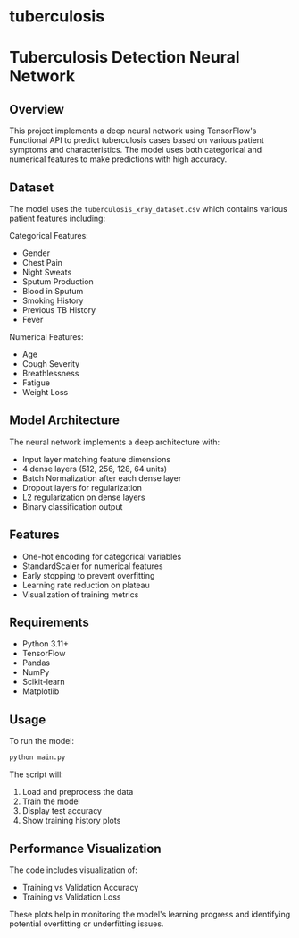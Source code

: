 # tuberculosis
# Tuberculosis Detection Neural Network

## Overview
This project implements a deep neural network using TensorFlow's Functional API to predict tuberculosis cases based on various patient symptoms and characteristics. The model uses both categorical and numerical features to make predictions with high accuracy.

## Dataset
The model uses the `tuberculosis_xray_dataset.csv` which contains various patient features including:

Categorical Features:
- Gender
- Chest Pain
- Night Sweats
- Sputum Production
- Blood in Sputum
- Smoking History
- Previous TB History
- Fever

Numerical Features:
- Age
- Cough Severity
- Breathlessness
- Fatigue
- Weight Loss

## Model Architecture
The neural network implements a deep architecture with:
- Input layer matching feature dimensions
- 4 dense layers (512, 256, 128, 64 units)
- Batch Normalization after each dense layer
- Dropout layers for regularization
- L2 regularization on dense layers
- Binary classification output

## Features
- One-hot encoding for categorical variables
- StandardScaler for numerical features
- Early stopping to prevent overfitting
- Learning rate reduction on plateau
- Visualization of training metrics

## Requirements
- Python 3.11+
- TensorFlow
- Pandas
- NumPy
- Scikit-learn
- Matplotlib

## Usage
To run the model:
```python
python main.py
```

The script will:
1. Load and preprocess the data
2. Train the model
3. Display test accuracy
4. Show training history plots

## Performance Visualization
The code includes visualization of:
- Training vs Validation Accuracy
- Training vs Validation Loss

These plots help in monitoring the model's learning progress and identifying potential overfitting or underfitting issues.
